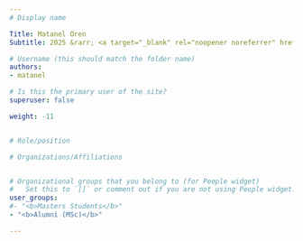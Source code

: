 ```yaml
---
# Display name

Title: Matanel Oren
Subtitle: 2025 &rarr; <a target="_blank" rel="noopener noreferrer" href='https://www.microsoft.com/'>Microsoft</a>

# Username (this should match the folder name)
authors:
- matanel

# Is this the primary user of the site?
superuser: false

weight: -11


# Role/position

# Organizations/Affiliations


# Organizational groups that you belong to (for People widget)
#   Set this to `[]` or comment out if you are not using People widget.
user_groups:
#- "<b>Masters Students</b>"
- "<b>Alumni (MSc)</b>"

---
```


